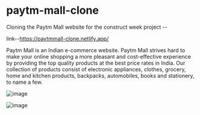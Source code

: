 # paytm-mall-clone
Cloning the Paytm Mall website for the construct week project --


link--https://paytmmall-clone.netlify.app/

Paytm Mall is an  Indian e-commerce website.
Paytm Mall strives hard to make your online shopping a more pleasant and cost-effective experience by providing the top quality products at the best price rates in India. Our collection of products consist of electronic appliances, clothes, grocery, home and kitchen products, backpacks, automobiles, books and stationery, to name a few.

![image](https://user-images.githubusercontent.com/95843558/167842661-a78bcf3f-bd03-49d8-99d4-d177f70febb1.png)





























![image](https://user-images.githubusercontent.com/95843558/167842807-65961db8-ff7c-4594-acc2-d9a9ec46e54f.png)
